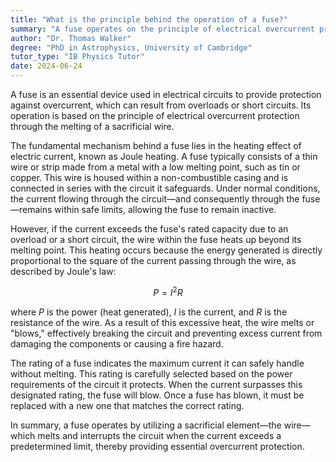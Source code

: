 ```yaml
---
title: "What is the principle behind the operation of a fuse?"
summary: "A fuse operates on the principle of electrical overcurrent protection through the melting of a sacrificial wire."
author: "Dr. Thomas Walker"
degree: "PhD in Astrophysics, University of Cambridge"
tutor_type: "IB Physics Tutor"
date: 2024-06-24
---
```


A fuse is an essential device used in electrical circuits to provide protection against overcurrent, which can result from overloads or short circuits. Its operation is based on the principle of electrical overcurrent protection through the melting of a sacrificial wire.

The fundamental mechanism behind a fuse lies in the heating effect of electric current, known as Joule heating. A fuse typically consists of a thin wire or strip made from a metal with a low melting point, such as tin or copper. This wire is housed within a non-combustible casing and is connected in series with the circuit it safeguards. Under normal conditions, the current flowing through the circuit—and consequently through the fuse—remains within safe limits, allowing the fuse to remain inactive.

However, if the current exceeds the fuse's rated capacity due to an overload or a short circuit, the wire within the fuse heats up beyond its melting point. This heating occurs because the energy generated is directly proportional to the square of the current passing through the wire, as described by Joule's law:

$$
P = I^2 R
$$

where $P$ is the power (heat generated), $I$ is the current, and $R$ is the resistance of the wire. As a result of this excessive heat, the wire melts or "blows," effectively breaking the circuit and preventing excess current from damaging the components or causing a fire hazard.

The rating of a fuse indicates the maximum current it can safely handle without melting. This rating is carefully selected based on the power requirements of the circuit it protects. When the current surpasses this designated rating, the fuse will blow. Once a fuse has blown, it must be replaced with a new one that matches the correct rating.

In summary, a fuse operates by utilizing a sacrificial element—the wire—which melts and interrupts the circuit when the current exceeds a predetermined limit, thereby providing essential overcurrent protection.
    